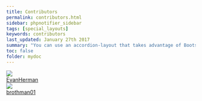 ```yaml
---
title: Contributors
permalink: contributors.html
sidebar: phpnotifier_sidebar
tags: [special_layouts]
keywords: contributors
last_updated: January 27th 2017
summary: "You can use an accordion-layout that takes advantage of Bootstrap styling. This is useful for an FAQ page."
toc: false
folder: mydoc
---
```


<section class="contributor-container"><a href="https://github.com/EvanHerman" target="_blank"><img src="https://avatars.githubusercontent.com/u/5321364?v=3" class="contributor-image" /> <br />EvanHerman</a></section><section class="contributor-container"><a href="https://github.com/brothman01" target="_blank"><img src="https://avatars.githubusercontent.com/u/13713252?v=3" class="contributor-image" /> <br />brothman01</a></section>
